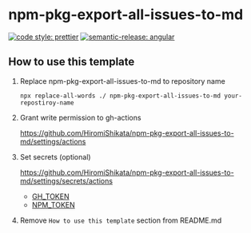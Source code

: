 # npm-pkg-export-all-issues-to-md

[![code style: prettier](https://img.shields.io/badge/code_style-prettier-ff69b4.svg?style=flat-square)](https://github.com/prettier/prettier)
[![semantic-release: angular](https://img.shields.io/badge/semantic--release-angular-e10079?logo=semantic-release)](https://github.com/semantic-release/semantic-release)

## How to use this template

1. Replace npm-pkg-export-all-issues-to-md to repository name

   ```
   npx replace-all-words ./ npm-pkg-export-all-issues-to-md your-repostiroy-name
   ```

1. Grant write permission to gh-actions

   https://github.com/HiromiShikata/npm-pkg-export-all-issues-to-md/settings/actions

1. Set secrets (optional)

   https://github.com/HiromiShikata/npm-pkg-export-all-issues-to-md/settings/secrets/actions

   - [GH_TOKEN](https://github.com/settings/tokens)
   - [NPM_TOKEN](https://www.npmjs.com/settings/hiromi/tokens)

1. Remove `How to use this template` section from README.md
